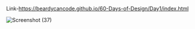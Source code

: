 Link-https://beardycancode.github.io/60-Days-of-Design/Day1/index.html


![Screenshot (37)](https://github.com/Beardycancode/60-Days-of-Design/assets/96344411/0ccda38c-59b8-4721-ab36-2a7b55d79cec)
